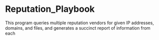 # Reputation_Playbook
 This program queries multiple reputation vendors for given IP addresses, domains, and files, and generates a succinct report of information from each
